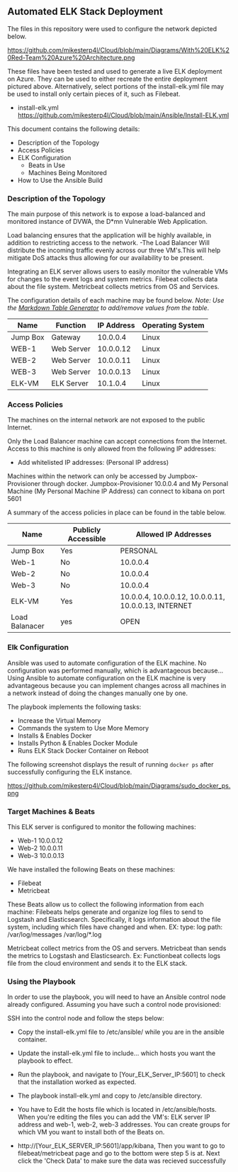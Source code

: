 ## Automated ELK Stack Deployment

The files in this repository were used to configure the network depicted below.

https://github.com/mikesterp4l/Cloud/blob/main/Diagrams/With%20ELK%20Red-Team%20Azure%20Architecture.png

These files have been tested and used to generate a live ELK deployment on Azure. They can be used to either recreate the entire deployment pictured above. Alternatively, select portions of the install-elk.yml file may be used to install only certain pieces of it, such as Filebeat.

  - install-elk.yml https://github.com/mikesterp4l/Cloud/blob/main/Ansible/Install-ELK.yml

This document contains the following details:
- Description of the Topology
- Access Policies
- ELK Configuration
  - Beats in Use
  - Machines Being Monitored
- How to Use the Ansible Build


### Description of the Topology

The main purpose of this network is to expose a load-balanced and monitored instance of DVWA, the D*mn Vulnerable Web Application.

Load balancing ensures that the application will be highly available, in addition to restricting access to the network.
-The Load Balancer Will distribute the incoming traffic evenly across our three VM's.This will help mitigate DoS attacks thus allowing for our availability to be present.

Integrating an ELK server allows users to easily monitor the vulnerable VMs for changes to the event logs and system metrics.
Filebeat collects data about the file system.
Metricbeat collects metrics from OS and Services.

The configuration details of each machine may be found below.
_Note: Use the [Markdown Table Generator](http://www.tablesgenerator.com/markdown_tables) to add/remove values from the table_.

| Name     | Function | IP Address | Operating System |
|----------|----------|------------|------------------|
| Jump Box | Gateway    | 10.0.0.4   | Linux          |
| WEB-1    | Web Server | 10.0.0.12  | Linux          |
| WEB-2    | Web Server | 10.0.0.11  | Linux          |
| WEB-3    | Web Server | 10.0.0.13  | Linux          |
| ELK-VM   | ELK Server | 10.1.0.4   | Linux          |
### Access Policies

The machines on the internal network are not exposed to the public Internet. 

Only the Load Balancer machine can accept connections from the Internet. Access to this machine is only allowed from the following IP addresses:
- Add whitelisted IP addresses: (Personal IP address)

Machines within the network can only be accessed by Jumpbox-Provisioner through docker.
Jumpbox-Provisioner 10.0.0.4 and My Personal Machine (My Personal Machine IP Address) can connect to kibana on port 5601

A summary of the access policies in place can be found in the table below.

| Name     | Publicly Accessible | Allowed IP Addresses |
|----------|---------------------|----------------------|
| Jump Box | Yes            | PERSONAL |
| Web-1    | No             | 10.0.0.4 |
| Web-2    | No             | 10.0.0.4 |
| Web-3    | No             | 10.0.0.4 |
| ELK-VM   | Yes            | 10.0.0.4, 10.0.0.12, 10.0.0.11, 10.0.0.13, INTERNET |
| Load Balanacer | yes      | OPEN     | 
### Elk Configuration

Ansible was used to automate configuration of the ELK machine. No configuration was performed manually, which is advantageous because...
Using Ansible to automate configuration on the ELK machine is very advantageous because you can implement changes across all machines in a network instead of doing the changes manually one by one.

The playbook implements the following tasks:
- Increase the Virtual Memory
- Commands the system to Use More Memory
- Installs & Enables Docker
- Installs Python & Enables Docker Module
- Runs ELK Stack Docker Container on Reboot

The following screenshot displays the result of running `docker ps` after successfully configuring the ELK instance.

https://github.com/mikesterp4l/Cloud/blob/main/Diagrams/sudo_docker_ps.png

### Target Machines & Beats
This ELK server is configured to monitor the following machines:
- Web-1 10.0.0.12
- Web-2 10.0.0.11
- Web-3 10.0.0.13

We have installed the following Beats on these machines:
- Filebeat
- Metricbeat

These Beats allow us to collect the following information from each machine:
Filebeats helps generate and organize log files to send to Logstash and Elasticsearch. Specifically, it logs information about the file system, including which files have changed and when. EX: type: log path: /var/log/messages /var/log/*.log

Metricbeat collect metrics from the OS and servers. Metricbeat than sends the metrics to Logstash and Elasticsearch. Ex: Functionbeat collects logs file from the cloud environment and sends it to the ELK stack.

### Using the Playbook
In order to use the playbook, you will need to have an Ansible control node already configured. Assuming you have such a control node provisioned: 

SSH into the control node and follow the steps below:
- Copy the install-elk.yml file to /etc/ansible/ while you are in the ansible container.
- Update the install-elk.yml file to include... which hosts you want the playbook to effect.
- Run the playbook, and navigate to [Your_ELK_Server_IP:5601] to check that the installation worked as expected.

- The playbook install-elk.yml and copy to /etc/ansible directory.
- You have to Edit the hosts file which is located in /etc/ansible/hosts. When you're editing the files you can add the VM's: ELK server IP address and web-1, web-2, web-3 addresses. You can create groups for which VM you want to install both of the Beats on.
- http://[Your_ELK_SERVER_IP:5601]/app/kibana, Then you want to go to filebeat/metricbeat page and go to the bottom were step 5 is at. Next click the 'Check Data' to make sure the data was recieved successfully

